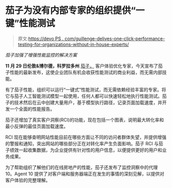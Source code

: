 # 茄子为没有内部专家的组织提供“一键”性能测试

> 原文:[https://devo PS . com/guillenge-delives-one-click-performance-testing-for-organizations-without-in-house-experts/](https://devops.com/eggplant-delivers-one-click-performance-testing-for-organizations-without-in-house-specialists/)

*茄子加强了增强性能监控的解决方案*

**11 月 29 日伦敦&博尔德，科罗拉多州** [茄子，](https://eggplant.io/) 客户体验优化专家，今天宣布了茄子性能的最新发布，这使企业团队有机会收获性能测试的商业利益，而无需内部技能。

有了茄子性能，组织可以运行“一键式”性能测试，而无需依赖经验丰富的专家。将它与茄子人工智能测试模型一起使用，任何人都可以快速轻松地执行性能测试。茄子的技术然后在云中创建大量用户，基于模型执行路径，记录页面加载速度，并开发一个全面的性能报告。

茄子还增加了真实客户洞察(RCI)的功能，现在包括一个图表，说明最大转化率和最小反弹的最佳页面加载速度。

RCI 现在能够查明网站性能目前在哪些方面让不同的访问者群体失望，并提供增强的警报和通知，突出网站的哪些部分正在对转化率产生负面影响。茄子 RCI 与茄子绩效一起收集数据，为企业提供有针对性的用户信息，以便提供更好的用户和业务成果。

为了帮助组织了解他们的在线房地产的性能，茄子还发布了监控洞察中的代理 10。Agent 10 提供了对客户端和服务器端正在发生的事情的深刻见解，以提供对客户体验的完整理解。